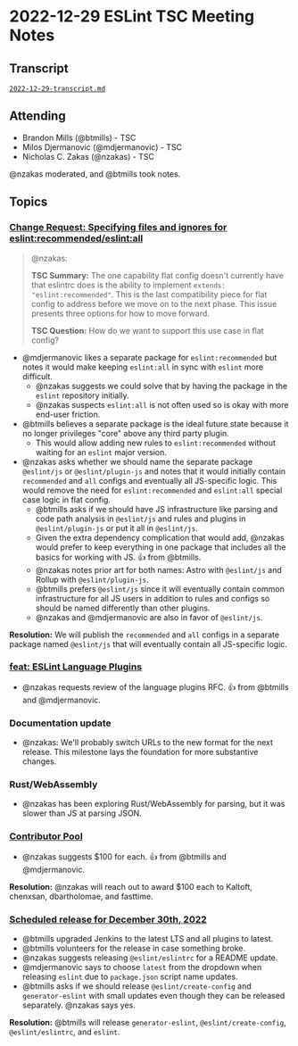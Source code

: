 # 2022-12-29 ESLint TSC Meeting Notes

## Transcript

[`2022-12-29-transcript.md`](2022-12-29-transcript.md)

## Attending

* Brandon Mills (@btmills) - TSC
* Milos Djermanovic (@mdjermanovic) - TSC
* Nicholas C. Zakas (@nzakas) - TSC

@nzakas moderated, and @btmills took notes.

## Topics

### [Change Request: Specifying files and ignores for eslint:recommended/eslint:all](https://github.com/eslint/eslint/issues/16537)

> @nzakas:
>
> **TSC Summary:** The one capability flat config doesn't currently have that eslintrc does is the ability to implement `extends: "eslint:recommended"`. This is the last compatibility piece for flat config to address before we move on to the next phase. This issue presents three options for how to move forward.
> 
> **TSC Question:** How do we want to support this use case in flat config?

* @mdjermanovic likes a separate package for `eslint:recommended` but notes it would make keeping `eslint:all` in sync with `eslint` more difficult.
	* @nzakas suggests we could solve that by having the package in the `eslint` repository initially.
	* @nzakas suspects `eslint:all` is not often used so is okay with more end-user friction.
* @btmills believes a separate package is the ideal future state because it no longer privileges "core" above any third party plugin.
	* This would allow adding new rules to `eslint:recommended` without waiting for an `eslint` major version.
* @nzakas asks whether we should name the separate package `@eslint/js` or `@eslint/plugin-js` and notes that it would initially contain `recommended` and `all` configs and eventually all JS-specific logic. This would remove the need for `eslint:recommended` and `eslint:all` special case logic in flat config.
	* @btmills asks if we should have JS infrastructure like parsing and code path analysis in `@eslint/js` and rules and plugins in `@eslint/plugin-js` or put it all in `@eslint/js`.
	* Given the extra dependency complication that would add, @nzakas would prefer to keep everything in one package that includes all the basics for working with JS. :+1: from @btmills.
	* @nzakas notes prior art for both names: Astro with `@eslint/js` and Rollup with `@eslint/plugin-js`.
	* @btmills prefers `@eslint/js` since it will eventually contain common infrastructure for all JS users in addition to rules and configs so should be named differently than other plugins.
	* @nzakas and @mdjermanovic are also in favor of `@eslint/js`.

**Resolution:** We will publish the `recommended` and `all` configs in a separate package named `@eslint/js` that will eventually contain all JS-specific logic.

### [feat: ESLint Language Plugins](https://github.com/eslint/rfcs/pull/99)

* @nzakas requests review of the language plugins RFC. :+1: from @btmills and @mdjermanovic.

### Documentation update

* @nzakas: We'll probably switch URLs to the new format for the next release. This milestone lays the foundation for more substantive changes.

### Rust/WebAssembly

* @nzakas has been exploring Rust/WebAssembly for parsing, but it was slower than JS at parsing JSON.

### [Contributor Pool](https://github.com/issues?q=org%3Aeslint+label%3A%22contributor+pool%22+merged%3A%3E%3D2022-12-01)

* @nzakas suggests $100 for each. :+1: from @btmills and @mdjermanovic.

**Resolution:** @nzakas will reach out to award $100 each to Kaltoft, chenxsan, dbartholomae, and fasttime.

### [Scheduled release for December 30th, 2022](https://github.com/eslint/eslint/issues/16681)

* @btmills upgraded Jenkins to the latest LTS and all plugins to latest.
* @btmills volunteers for the release in case something broke.
* @nzakas suggests releasing `@eslint/eslintrc` for a README update.
* @mdjermanovic says to choose `latest` from the dropdown when releasing `eslint` due to `package.json` script name updates.
* @btmills asks if we should release `@eslint/create-config` and `generator-eslint` with small updates even though they can be released separately. @nzakas says yes.

**Resolution:** @btmills will release `generator-eslint`, `@eslint/create-config`, `@eslint/eslintrc`, and `eslint`.
